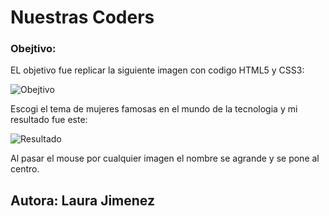 # Nuestras Coders

### Obejtivo:
EL objetivo fue replicar la siguiente imagen con codigo HTML5 y CSS3:

![Obejtivo](http://i68.tinypic.com/6ie9tf.png)

Escogi el tema de mujeres famosas en el mundo de la tecnologia y mi resultado fue este:

![Resultado](http://i66.tinypic.com/n21w9c.png)

Al pasar el mouse por cualquier imagen el nombre se agrande y se pone al centro.

## Autora: Laura Jimenez
